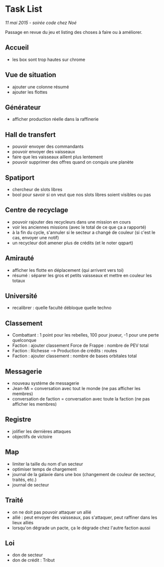 # Task List

*11 mai 2015 - soirée code chez Noé*

Passage en revue du jeu et listing des choses à faire ou à améliorer.

## Accueil

- les box sont trop hautes sur chrome

## Vue de situation

- ajouter une colonne résumé
- ajouter les flottes

## Générateur

- afficher production réelle dans la raffinerie

## Hall de transfert

- pouvoir envoyer des commandants
- pouvoir envoyer des vaisseaux
- faire que les vaisseaux aillent plus lentement
- pouvoir supprimer des offres quand on conquis une planète

## Spatiport

- chercheur de slots libres
- bool pour savoir si on veut que nos slots libres soient visibles ou pas

## Centre de recyclage

- pouvoir rajouter des recycleurs dans une mission en cours
- voir les anciennes missions (avec le total de ce que ça a rapporté)
- à la fin du cycle, s'annuler si le secteur a changé de couleur (si c'est le cas, envoyer une notif)
- un recycleur doit amener plus de crédits (et le noter qqpart)

## Amirauté

- afficher les flotte en déplacement (qui arrivent vers toi)
- résumé : séparer les gros et petits vaisseaux et mettre en couleur les totaux

## Université

- recalibrer : quelle faculté débloque quelle techno

## Classement

- Combattant : 1 point pour les rebelles, 100 pour joueur, -1 pour une perte quelconque
- Faction : ajouter classement Force de Frappe : nombre de PEV total
- Faction : Richesse --> Production de crédits : routes
- Faction : ajouter classement : nombre de bases orbitales total

## Messagerie

- nouveau système de messagerie
- Jean-Mi = conversation avec tout le monde (ne pas afficher les membres)
- conversation de faction = conversation avec toute la faction (ne pas afficher les membres)

## Registre

- jolifier les dernières attaques
- objectifs de victoire

## Map

- limiter la taille du nom d'un secteur
- optimiser temps de chargement
- journal de la galaxie dans une box (changement de couleur de secteur, traités, etc.)
- journal de secteur

## Traité

- on ne doit pas pouvoir attaquer un allié
- allié : peut envoyer des vaisseaux, pas s'attaquer, peut raffiner dans les lieux alliés
- lorsqu'on dégrade un pacte, ça le dégrade chez l'autre faction aussi

## Loi

- don de secteur
- don de crédit : Tribut

